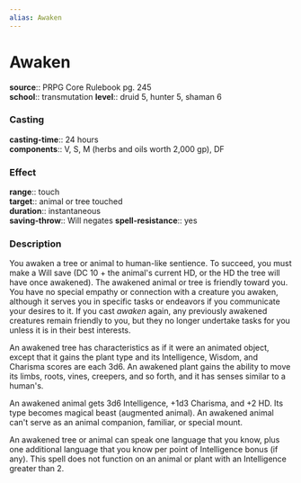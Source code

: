 ```yaml
---
alias: Awaken
---
```


# Awaken 

**source**:: PRPG Core Rulebook pg. 245  
**school**:: transmutation
**level**:: druid 5, hunter 5, shaman 6

### Casting 

**casting-time**:: 24 hours  
**components**:: V, S, M (herbs and oils worth 2,000 gp), DF

### Effect 

**range**:: touch  
**target**:: animal or tree touched  
**duration**:: instantaneous  
**saving-throw**:: Will negates
**spell-resistance**:: yes

### Description 

You awaken a tree or animal to human-like sentience. To succeed, you must make a Will save (DC 10 + the animal's current HD, or the HD the tree will have once awakened). The awakened animal or tree is friendly toward you. You have no special empathy or connection with a creature you awaken, although it serves you in specific tasks or endeavors if you communicate your desires to it. If you cast *awaken* again, any previously awakened creatures remain friendly to you, but they no longer undertake tasks for you unless it is in their best interests.  
  
An awakened tree has characteristics as if it were an animated object, except that it gains the plant type and its Intelligence, Wisdom, and Charisma scores are each 3d6. An awakened plant gains the ability to move its limbs, roots, vines, creepers, and so forth, and it has senses similar to a human's.  
  
An awakened animal gets 3d6 Intelligence, +1d3 Charisma, and +2 HD. Its type becomes magical beast (augmented animal). An awakened animal can't serve as an animal companion, familiar, or special mount.  
  
An awakened tree or animal can speak one language that you know, plus one additional language that you know per point of Intelligence bonus (if any). This spell does not function on an animal or plant with an Intelligence greater than 2.
